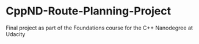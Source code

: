# CppND-Route-Planning-Project
Final project as part of the Foundations course for the C++ Nanodegree at Udacity
